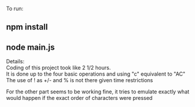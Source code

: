 To run:  
## npm install
## node main.js

Details:  
Coding of this project took like 2 1/2 hours.  
It is done up to the four basic operations and using "c" equivalent to "AC"  
The use of ! as +/- and % is not there given time restrictions  
  
For the other part seems to be working fine, it tries to emulate exactly what would happen if the exact order of characters were pressed  

